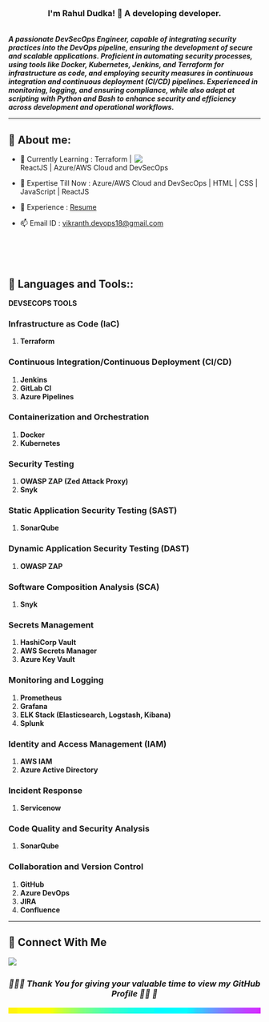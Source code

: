 <br/>
<h3 align="center" >I'm Rahul Dudka! 👋 A developing developer.</h3>
<br/>


<div width="50%" ><i> <b> A passionate DevSecOps Engineer, capable of integrating security practices into the DevOps pipeline, ensuring the development of secure and scalable applications. Proficient in automating security processes, using tools like Docker, Kubernetes, Jenkins, and Terraform for infrastructure as code, and employing security measures in continuous integration and continuous deployment (CI/CD) pipelines. Experienced in monitoring, logging, and ensuring compliance, while also adept at scripting with Python and Bash to enhance security and efficiency across development and operational workflows. </b></i></div>
<hr/>

## 💫 About me:
<img align="right"  src="https://www.google.com/url?sa=i&url=https%3A%2F%2Fwww.istockphoto.com%2Fillustrations%2Fdevops&psig=AOvVaw0qkgub2yF-nNb738wYazeK&ust=1718907798226000&source=images&cd=vfe&opi=89978449&ved=0CBQQjRxqFwoTCNDj1-Ck6IYDFQAAAAAdAAAAABAE" width="50%" margin="-500px 0 0 0"/>

- 🌱 Currently Learning : Terraform | ReactJS | Azure/AWS Cloud and DevSecOps
 
- 💬 Expertise Till Now : Azure/AWS Cloud and DevSecOps | HTML | CSS | JavaScript | ReactJS
  
- 📄  Experience : [Resume]()
  
- 📫 Email ID : vikranth.devops18@gmail.com



<br/>
<br/>
<br/>


## 🚀 Languages and Tools::

<b>DEVSECOPS TOOLS </b>
<br/>

### **Infrastructure as Code (IaC)**
1. **Terraform**

### **Continuous Integration/Continuous Deployment (CI/CD)**
1. **Jenkins**
2. **GitLab CI**
3. **Azure Pipelines**

### **Containerization and Orchestration**
1. **Docker**
2. **Kubernetes**

### **Security Testing**
1. **OWASP ZAP (Zed Attack Proxy)**
2. **Snyk**

### **Static Application Security Testing (SAST)**
1. **SonarQube**

### **Dynamic Application Security Testing (DAST)**
1. **OWASP ZAP**

### **Software Composition Analysis (SCA)**
1. **Snyk**


### **Secrets Management**
1. **HashiCorp Vault**
2. **AWS Secrets Manager**
3. **Azure Key Vault**

### **Monitoring and Logging**
1. **Prometheus**
2. **Grafana**
3. **ELK Stack (Elasticsearch, Logstash, Kibana)**
4. **Splunk**


### **Identity and Access Management (IAM)**
1. **AWS IAM**
2. **Azure Active Directory**

### **Incident Response**
1. **Servicenow**

### **Code Quality and Security Analysis**
1. **SonarQube**

### **Collaboration and Version Control**
1. **GitHub**
3. **Azure DevOps**
4. **JIRA**
5. **Confluence**


<hr/>


## 🤝 Connect With Me
 <p align="left" dir="auto">
    <a href="https://www.linkedin.com/in/vikranth-sunkarpally/" rel="nofollow"><img width="40px" src="https://camo.githubusercontent.com/079dafc621fa1418fccb5ce2cf7391407001146e431513f1e8595e0d85979939/68747470733a2f2f696d672e69636f6e73382e636f6d2f666c75656e742f34382f3030303030302f6c696e6b6564696e2e706e67" data-canonical-src="https://img.icons8.com/fluent/48/000000/linkedin.png" style="max-width: 100%;"></a>
    </p>
<!--   <img src="https://github-profile-trophy.vercel.app/?username=dRahul97&theme=radical&no-frame=false&no-bg=false&margin-w=15"> -->

<h3 align="center" >
 <i>🚀🙋‍♂️ Thank You for giving your valuable time to view my GitHub Profile 🙋‍♂️ 🚀</i>
</h3>
  
<img src="https://raw.githubusercontent.com/khoa083/khoa/main/Khoa_ne/img/Rainbow.gif" height="12px" style="max-width: 100%; display: inline-block;" data-target="animated-image.originalImage">
